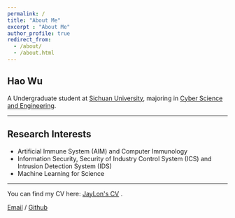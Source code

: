 ```yaml
---
permalink: /
title: "About Me"
excerpt : "About Me"
author_profile: true
redirect_from: 
  - /about/
  - /about.html
---
```


## Hao Wu

A Undergraduate student at [Sichuan University](https://www.scu.edu.cn/), majoring in [Cyber Science and Engineering](https://https://ccs.scu.edu.cn/).

---

## Research Interests

- Artificial Immune System (AIM) and Computer Immunology
- Information Security, Security of Industry Control System (ICS) and Intrusion Detection System (IDS)
- Machine Learning for Science

---
You can find my CV here: [JayLon&#39;s CV](../assets/CV_E.pdf) .

[Email](mailto:wuhao1022@stu.scu.edu.cn) / [Github](https://github.com/JayLon1022)
